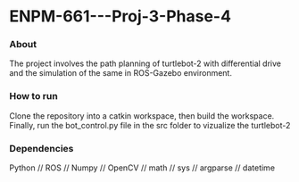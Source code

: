 # ENPM-661---Proj-3-Phase-4

### About
The project involves the path planning of turtlebot-2 with differential drive and the simulation of the same in ROS-Gazebo environment.

### How to run
Clone the repository into a catkin workspace, then build the workspace. Finally, run the bot_control.py file in the src folder to vizualize the turtlebot-2

### Dependencies
Python // ROS // Numpy // OpenCV // math // sys // argparse // datetime
